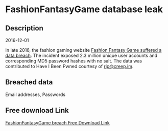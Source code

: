 # FashionFantasyGame database leak

## Description

2016-12-01

In late 2016, the fashion gaming website <a href="http://www.zdnet.com/article/amid-data-breach-responsibility-thrown-to-the-wind/" target="_blank" rel="noopener">Fashion Fantasy Game suffered a data breach</a>. The incident exposed 2.3 million unique user accounts and corresponding MD5 password hashes with no salt. The data was contributed to Have I Been Pwned courtesy of rip@creep.im.

## Breached data

Email addresses, Passwords

## Free download Link

[FashionFantasyGame breach Free Download Link](https://tinyurl.com/2b2k277t)